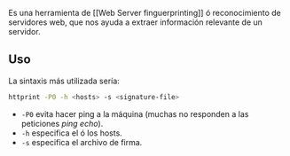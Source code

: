 Es una herramienta de [[Web Server finguerprinting]] ó reconocimiento de servidores web, que nos ayuda a extraer información relevante de un servidor.

## Uso

La sintaxis más utilizada sería:

```bash
httprint -P0 -h <hosts> -s <signature-file>
```

- `-P0` evita hacer ping a la máquina (muchas no responden a las peticiones *ping echo*).
- `-h` especifica el ó los hosts.
- `-s` especifica el archivo de firma.